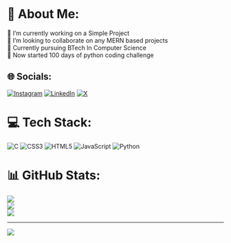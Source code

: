 # 💫 About Me:
🔭 I’m currently working on a Simple Project<br>👯 I’m looking to collaborate on any MERN based projects<br>🌱 Currently pursuing BTech In Computer Science<br>💬 Now started 100 days of python coding challenge


## 🌐 Socials:
[![Instagram](https://img.shields.io/badge/Instagram-%23E4405F.svg?logo=Instagram&logoColor=white)](https://instagram.com/https://www.instagram.com/_sadiq_.5/) [![LinkedIn](https://img.shields.io/badge/LinkedIn-%230077B5.svg?logo=linkedin&logoColor=white)](https://linkedin.com/in/https://www.linkedin.com/in/khansadiq5) [![X](https://img.shields.io/badge/X-black.svg?logo=X&logoColor=white)](https://x.com/https://x.com/sadiqqqq_5) 

# 💻 Tech Stack:
![C](https://img.shields.io/badge/c-%2300599C.svg?style=for-the-badge&logo=c&logoColor=white) ![CSS3](https://img.shields.io/badge/css3-%231572B6.svg?style=for-the-badge&logo=css3&logoColor=white) ![HTML5](https://img.shields.io/badge/html5-%23E34F26.svg?style=for-the-badge&logo=html5&logoColor=white) ![JavaScript](https://img.shields.io/badge/javascript-%23323330.svg?style=for-the-badge&logo=javascript&logoColor=%23F7DF1E) ![Python](https://img.shields.io/badge/python-3670A0?style=for-the-badge&logo=python&logoColor=ffdd54)
# 📊 GitHub Stats:
![](https://github-readme-stats.vercel.app/api?username=khansadiq5&theme=dark&hide_border=false&include_all_commits=true&count_private=false)<br/>
![](https://github-readme-streak-stats.herokuapp.com/?user=khansadiq5&theme=dark&hide_border=false)<br/>
![](https://github-readme-stats.vercel.app/api/top-langs/?username=khansadiq5&theme=dark&hide_border=false&include_all_commits=true&count_private=false&layout=compact)

---
[![](https://visitcount.itsvg.in/api?id=khansadiq5&icon=0&color=0)](https://visitcount.itsvg.in)

<!-- Proudly created with GPRM ( https://gprm.itsvg.in ) -->
